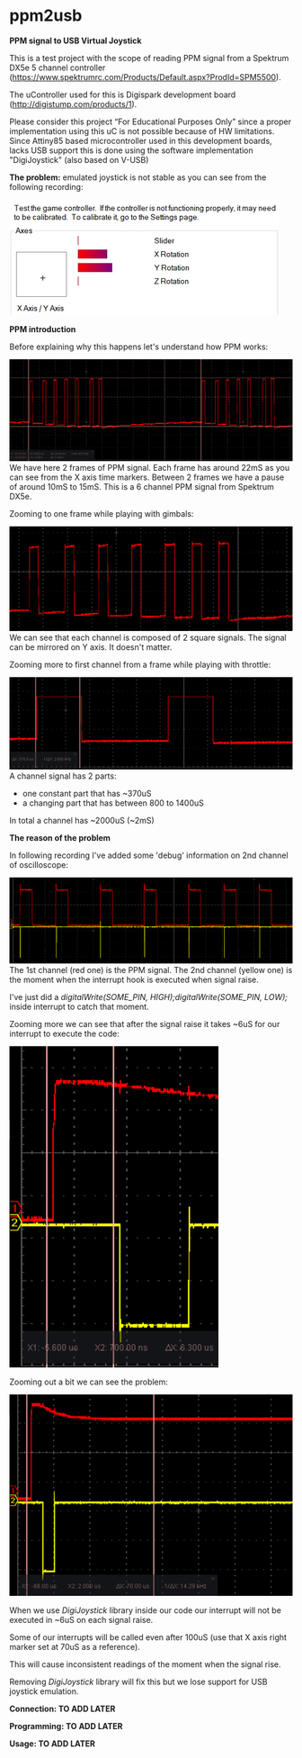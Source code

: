 # ppm2usb
**PPM signal to USB Virtual Joystick**

This is a test project with the scope of reading PPM signal from a Spektrum DX5e 5 channel controller (https://www.spektrumrc.com/Products/Default.aspx?ProdId=SPM5500).

The uController used for this is Digispark development board (http://digistump.com/products/1).

Please consider this project “For Educational Purposes Only” since a proper implementation using this uC is not possible because of HW limitations.
Since Attiny85 based microcontroller used in this development boards, lacks USB support this is done using the software implementation "DigiJoystick" (also based on V-USB)

**The problem:** emulated joystick is not stable as you can see from the following recording:

![](docs/emulated_joystick.gif)

**PPM introduction**

Before explaining why this happens let's understand how PPM works:

![](docs/ppm_frames.gif) 
We have here 2 frames of PPM signal. Each frame has around 22mS as you can see from the X axis time markers.
Between 2 frames we have a pause of around 10mS to 15mS.
This is a 6 channel PPM signal from Spektrum DX5e.

Zooming to one frame while playing with gimbals:

![](docs/ppm_frame.gif)
We can see that each channel is composed of 2 square signals. The signal can be mirrored on Y axis. It doesn't matter.

Zooming more to first channel from a frame while playing with throttle:

![](docs/ppm_frame_channel.gif)
A channel signal has 2 parts:
- one constant part that has ~370uS
- a changing part that has between 800 to 1400uS

In total a channel has ~2000uS (~2mS)

**The reason of the problem**

In following recording I've added some 'debug' information on 2nd channel of oscilloscope:

![](docs/ppm_frame_interrupt.gif)
The 1st channel (red one) is the PPM signal. The 2nd channel (yellow one) is the moment when the interrupt hook is executed when signal raise.

I've just did a *digitalWrite(SOME_PIN, HIGH);digitalWrite(SOME_PIN, LOW);* inside interrupt to catch that moment.

Zooming more we can see that after the signal raise it takes ~6uS for our interrupt to execute the code:

![](docs/ppm_frame_interrupt_zoom.gif) 

Zooming out a bit we can see the problem:

![](docs/ppm_frame_interrupt_problem.gif)

When we use *DigiJoystick* library inside our code our interrupt will not be executed in ~6uS on each signal raise.

Some of our interrupts will be called even after 100uS (use that X axis right marker set at 70uS as a reference).

This will cause inconsistent readings of the moment when the signal rise.

Removing *DigiJoystick* library will fix this but we lose support for USB joystick emulation.

**Connection: TO ADD LATER** 

**Programming: TO ADD LATER**

**Usage: TO ADD LATER**
